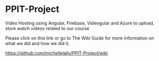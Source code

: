 # PPIT-Project
Video Hosting using Angular, Firebase, Videogular and Azure to upload, store watch videos related to our course  

Please click on this link or go to The Wiki Guide for more information on what we did and how we did it.

https://github.com/michellelally/PPIT-Project/wiki
